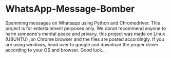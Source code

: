# WhatsApp-Message-Bomber
Spamming messages on Whatsapp using Python and Chromedriver.
This project is for entertainment perposes only. We donot recommend anyone to harm someone's mental peace and privacy.
this project was made on Linux (UBUNTU) ,on Chrome browser and the files are posted accordingly. If you are using windows, head over to google and download the proper driver according to your OS and browser. Good luck...

